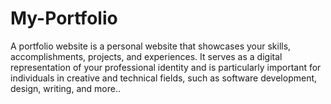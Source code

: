 # My-Portfolio
A portfolio website is a personal website that showcases your skills, accomplishments, projects, and experiences. It serves as a digital representation of your professional identity and is particularly important for individuals in creative and technical fields, such as software development, design, writing, and more..
